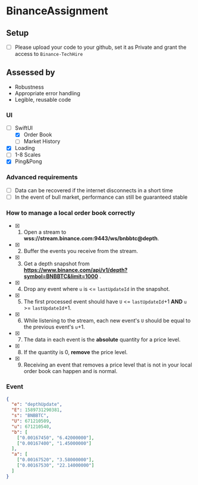# BinanceAssignment

## Setup

- [ ] Please upload your code to your github, set it as Private and grant the access to `Binance-TechHire`

## Assessed by

- Robustness
- Appropriate error handling
- Legible, reusable code

### UI

- [ ] SwiftUI
  - [x] Order Book
  - [ ] Market History
- [x] Loading
- [ ] 1-8 Scales
- [x] Ping&Pong

### Advanced requirements

- [ ] Data can be recovered if the internet disconnects in a short time
- [ ] In the event of bull market, performance can still be guaranteed stable

### How to manage a local order book correctly

- [x] 1. Open a stream to **wss://stream.binance.com:9443/ws/bnbbtc@depth**.
- [x] 2. Buffer the events you receive from the stream.
- [x] 3. Get a depth snapshot from **https://www.binance.com/api/v1/depth?symbol=BNBBTC&limit=1000** .
- [x] 4. Drop any event where `u` is <= `lastUpdateId` in the snapshot.
- [x] 5. The first processed event should have `U` <= `lastUpdateId`+1 **AND** `u` >= `lastUpdateId`+1.
- [x] 6. While listening to the stream, each new event's `U` should be equal to the previous event's `u`+1.
- [x] 7. The data in each event is the **absolute** quantity for a price level.
- [x] 8. If the quantity is 0, **remove** the price level.
- [x] 9. Receiving an event that removes a price level that is not in your local order book can happen and is normal.

### Event

```json
{
  "e": "depthUpdate",
  "E": 1589731290381,
  "s": "BNBBTC",
  "U": 671210509,
  "u": 671210540,
  "b": [
    ["0.00167450", "6.42000000"],
    ["0.00167400", "1.45000000"]
  ],
  "a": [
    ["0.00167520", "3.58000000"],
    ["0.00167530", "22.14000000"]
  ]
}
```
